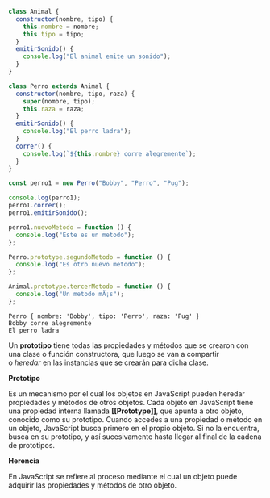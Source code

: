```javascript
class Animal {
  constructor(nombre, tipo) {
    this.nombre = nombre;
    this.tipo = tipo;
  }
  emitirSonido() {
    console.log("El animal emite un sonido");
  }
}

class Perro extends Animal {
  constructor(nombre, tipo, raza) {
    super(nombre, tipo);
    this.raza = raza;
  }
  emitirSonido() {
    console.log("El perro ladra");
  }
  correr() {
    console.log(`${this.nombre} corre alegremente`);
  }
}

const perro1 = new Perro("Bobby", "Perro", "Pug");

console.log(perro1);
perro1.correr();
perro1.emitirSonido();

perro1.nuevoMetodo = function () {
  console.log("Este es un metodo");
};

Perro.prototype.segundoMetodo = function () {
  console.log("Es otro nuevo metodo");
};

Animal.prototype.tercerMetodo = function () {
  console.log("Un metodo mÃ¡s");
};
```

```shell
Perro { nombre: 'Bobby', tipo: 'Perro', raza: 'Pug' }
Bobby corre alegremente
El perro ladra
```


Un **prototipo** tiene todas las propiedades y métodos que se crearon con una clase o función constructora, que luego se van a compartir o _heredar_ en las instancias que se crearán para dicha clase.

**Prototipo**

Es un mecanismo por el cual los objetos en JavaScript pueden heredar propiedades y métodos de otros objetos. Cada objeto en JavaScript tiene una propiedad interna llamada **[[Prototype]]**, que apunta a otro objeto, conocido como su prototipo. Cuando accedes a una propiedad o método en un objeto, JavaScript busca primero en el propio objeto. Si no la encuentra, busca en su prototipo, y así sucesivamente hasta llegar al final de la cadena de prototipos.

**Herencia**

En JavaScript se refiere al proceso mediante el cual un objeto puede adquirir las propiedades y métodos de otro objeto.